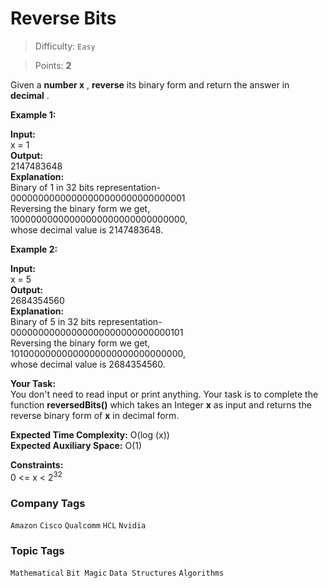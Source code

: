 # Reverse Bits

> Difficulty: `Easy`

> Points: **2**

Given a **number x** , **reverse** its binary form and return the answer in **decimal** .

**Example 1:**

**Input:** <br /> x = 1<br /> **Output:** <br /> 2147483648<br /> **Explanation:** <br /> Binary of 1 in 32 bits representation-<br /> 00000000000000000000000000000001<br /> Reversing the binary form we get,<br /> 10000000000000000000000000000000,<br /> whose decimal value is 2147483648.

**Example 2:**

**Input:** <br /> x = 5<br /> **Output:** <br />2684354560 <br /> **Explanation:** <br /> Binary of 5 in 32 bits representation-<br /> 00000000000000000000000000000101<br /> Reversing the binary form we get,<br /> 10100000000000000000000000000000,<br /> whose decimal value is 2684354560.<br />

**Your Task:** <br />You don't need to read input or print anything. Your task is to complete the function **reversedBits()**  which takes an Integer **x**  as input and returns the reverse binary form of **x** in decimal form.

**Expected Time Complexity:**  O(log (x))<br />**Expected Auxiliary Space:**  O(1)

**Constraints:** <br />0  <=  x  <  2<sup>32</sup>

### Company Tags
`Amazon`  `Cisco`  `Qualcomm`  `HCL`  `Nvidia`  
### Topic Tags
`Mathematical`  `Bit Magic`  `Data Structures`  `Algorithms`
